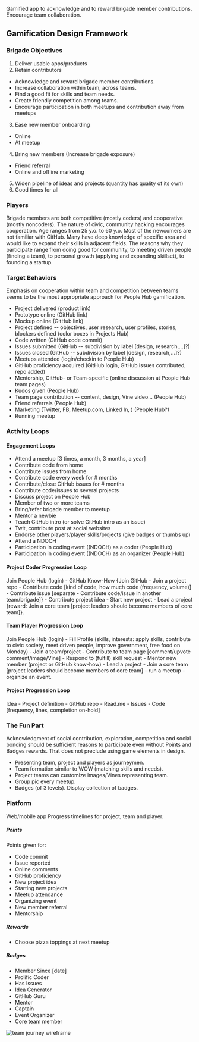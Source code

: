 Gamified app to acknowledge and to reward brigade member contributions. Encourage team collaboration. 

## Gamification Design Framework
### Brigade Objectives

1. Deliver usable apps/products
2. Retain contributors

  * Acknowledge and reward brigade member contributions.
  * Increase collaboration within team, across teams.
  * Find a good fit for skills and team needs.
  * Create friendly competition among teams.
  * Encourage participation in both meetups and contribution away from meetups

3. Ease new member onboarding

  * Online
  * At meetup

4. Bring new members (Increase brigade exposure)

  * Friend referral
  * Online and offline marketing

5. Widen pipeline of ideas and projects (quantity has quality of its own)
6. Good times for all
 
### Players

Brigade members are both competitive (mostly coders) and cooperative (mostly noncoders). The nature of civic, community hacking encourages cooperation. Age ranges from 25 y.o. to 60 y.o. Most of the newcomers are not familiar with GitHub. Many have deep knowledge of specific area and would like to expand their skills in adjacent fields. The reasons why they participate range from doing good for community, to meeting driven people (finding a team), to personal growth (applying and expanding skillset), to founding a startup. 

### Target Behaviors

Emphasis on cooperation within team and competition between teams seems to be the most appropriate approach for People Hub gamification. 

* Project delivered (product link)
* Prototype online (GitHub link)
* Mockup online (GitHub link)
* Project defined -- objectives, user research, user profiles, stories, blockers defined  (color boxes in Projects Hub)
* Code written (GitHub code commit)
* Issues submitted (GitHub -- subdivision by label [design, research,...]?)
* Issues closed (GitHub -- subdivision by label [design, research,...]?)
* Meetups attended (login/checkin to People Hub)
* GitHub proficiency acquired (GitHub login, GitHub issues contributed, repo added)
* Mentorship, GitHub- or Team-specific (online discussion at People Hub team pages)
* Kudos given (People Hub) 
* Team page contribution -- content, design, Vine video... (People Hub)
* Friend referrals (People Hub)
* Marketing (Twitter, FB, Meetup.com, Linked In, ) (People Hub?)
* Running meetup 

### Activity Loops

#### Engagement Loops

* Attend a meetup [3 times, a month, 3 months, a year] 
* Contribute code from home 
* Contribute issues from home 
* Contribute code every week for # months
* Contribute/close GitHub issues for # months
* Contribute code/issues to several projects
* Discuss project on People Hub
* Member of two or more teams
* Bring/refer brigade member to meetup
* Mentor a newbie 
* Teach GitHub intro (or solve GitHub intro as an issue)
* Twit, contribute post at social websites
* Endorse other players/player skills/projects (give badges or thumbs up)
* Attend a NDOCH
* Participation in coding event ((NDOCH) as a coder (People Hub)
* Participation in coding event ((NDOCH) as an organizer (People Hub)

#### Project Coder Progression Loop

Join People Hub (login) - GitHub Know-How {Join GitHub - Join a project repo - Contribute code [kind of code, how much code (frequency, volume)] - Contribute issue [separate - Contribute code/issue in another team/brigade]} - Contribute project idea - Start new project - Lead a project {reward: Join a core team [project leaders should become members of core team]}.

#### Team Player Progression Loop

Join People Hub (login) - Fill Profile (skills, interests: apply skills, contribute to civic society, meet driven people, improve government, free food on Monday) - Join a team/project - Contribute to team page [comment/upvote comment/image/Vine] - Respond to (fulfill) skill request - Mentor new member (project or GitHub know-how) - Lead a project - Join a core team [project leaders should become members of core team] - run a meetup - organize an event.

#### Project Progression Loop

Idea - Project definition - GitHub repo -  Read.me - Issues - Code [frequency, lines, completion on-hold]

### The Fun Part
Acknowledgment of social contribution, exploration, competition and social bonding should be sufficient reasons to participate even without Points and Badges rewards. That does not preclude using game elements in design. 
* Presenting team, project and players as journeymen. 
* Team formation similar to WOW (matching skills and needs). 
* Project teams can customize images/Vines representing team.
* Group pic every meetup.
* Badges (of 3 levels). Display collection of badges.

### Platform

Web/mobile app
Progress timelines for project, team and player.

##### Points

Points given for:
* Code commit
* Issue reported
* Online comments
* GitHub proficiency
* New project idea 
* Starting new projects
* Meetup attendance 
* Organizing event
* New member referral
* Mentorship

##### Rewards

* Choose pizza toppings at next meetup

##### Badges

* Member Since [date]
* Prolific Coder
* Has Issues
* Idea Generator
* GitHub Guru
* Mentor
* Captain
* Event Organizer 
* Core team member

![team journey wireframe](https://cloud.githubusercontent.com/assets/10410203/8690057/2b1b5628-2a75-11e5-8d9b-e25d818caa67.png)
